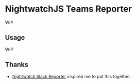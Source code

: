 # NightwatchJS Teams Reporter

WIP

## Usage

WIP

## Thanks

- [Nightwatch Slack Reporter](https://github.com/nightwatchjs-community/nightwatch-slack-reporter) inspired me to put this together.
